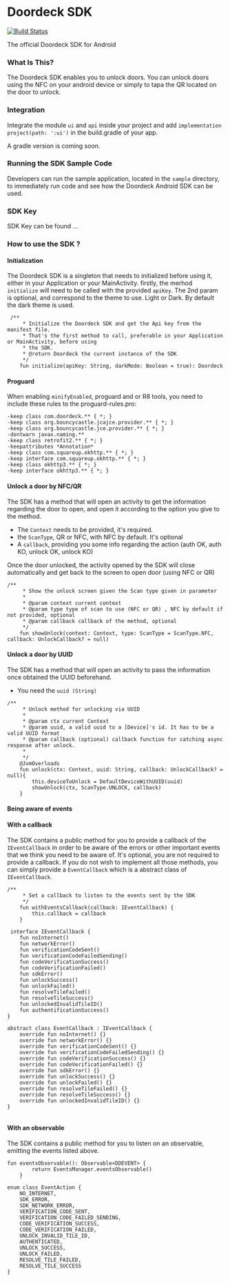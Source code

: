 Doordeck SDK
=================

[![Build Status](https://travis-ci.org/doordeck/doordeck-sdk-java.svg?branch=master)](https://travis-ci.org/doordeck/doordeck-sdk-java)

The official Doordeck SDK for Android


### What Is This?

The Doordeck SDK enables you to unlock doors. You can unlock doors using the NFC on your android device or simply to tapa the QR located on the door to unlock.

### Integration

Integrate the module `ui` and `api` inside your project and add `implementation project(path: ':ui')` in the build.gradle of your app.

A gradle version is coming soon.

### Running the SDK Sample Code

Developers can run the sample application, located in the `sample` directory, to immediately run code and see how the Doordeck Android SDK can be used.


### SDK Key
SDK Key can be  found ...


### How to use the SDK ? 


#### Initialization


The Doordeck SDK is a singleton that needs to initialized before using it, either in your Application or your MainActivity.
firstly, the merhod `initialize` will need to be called with the provided `apiKey`.
The 2nd param is optional, and correspond to the theme to use. Light or Dark. By default the dark theme is used.

```
 /**
     * Initialize the Doordeck SDK and get the Api key from the manifest file.
     * That's the first method to call, preferable in your Application or MainActivity, before using
     * the SDK.
     * @return Doordeck the current instance of the SDK
     */
    fun initialize(apiKey: String, darkMode: Boolean = true): Doordeck
```
    
#### Proguard

When enabling `minifyEnabled`, proguard and or R8 tools, you need to include these rules to the proguard-rules.pro:

```
-keep class com.doordeck.** { *; }
-keep class org.bouncycastle.jcajce.provider.** { *; }
-keep class org.bouncycastle.jce.provider.** { *; }
-dontwarn javax.naming.**
-keep class retrofit2.** { *; }
-keepattributes *Annotation*
-keep class com.squareup.okhttp.** { *; }
-keep interface com.squareup.okhttp.** { *; }
-keep class okhttp3.** { *; }
-keep interface okhttp3.** { *; }
```

    
#### Unlock a door by NFC/QR

The SDK has a method that will open an activity to get the information regarding the door to open, and open it according to the option you give to the method.
- The `Context` needs to be provided, it's required.
- the `ScanType`, QR or NFC, with NFC by default. It's optional
- A `callback`, providing you some info regarding the action (auth OK, auth KO, unlock OK, unlock KO)

Once the door unlocked, the activity opened by the SDK will close automatically and get back to the screen to open door (using NFC or QR)


```
/**
     * Show the unlock screen given the Scan type given in parameter
     *
     * @param context current context
     * @param type type of scan to use (NFC or QR) , NFC by default if not provided, optional
     * @param callback callback of the method, optional
     */
    fun showUnlock(context: Context, type: ScanType = ScanType.NFC, callback: UnlockCallback? = null)

```

#### Unlock a door by UUID
The SDK has a method that will open an activity to pass the information once obtained the UUID beforehand.
- You need the `uuid (String)`

```
/**
     * Unlock method for unlocking via UUID
     *
     * @param ctx current Context
     * @param uuid, a valid uuid to a [Device]'s id. It has to be a valid UUID format
     * @param callback (optional) callback function for catching async response after unlock.
     *
     */
    @JvmOverloads
    fun unlock(ctx: Context, uuid: String, callback: UnlockCallback? = null){
        this.deviceToUnlock = DefaultDeviceWithUUID(uuid)
        showUnlock(ctx, ScanType.UNLOCK, callback)
    }
```

#### Being aware of events

#### With a callback

The SDK contains a public method for you to provide a callback of the `IEventCallback` in order to be aware of the errors or other important events that we think you need to be aware of.
It's optional, you are not required to provide a callback.
If you do not wish to implement all those methods, you can simply provide a `EventCallback` which is a abstract class of `IEventCallback`. 

```
/**
     * Set a callback to listen to the events sent by the SDK
     */
    fun withEventsCallback(callback: IEventCallback) {
        this.callback = callback
    }
    
 interface IEventCallback {
    fun noInternet()
    fun networkError()
    fun verificationCodeSent()
    fun verificationCodeFailedSending()
    fun codeVerificationSuccess()
    fun codeVerificationFailed()
    fun sdkError()
    fun unlockSuccess()
    fun unlockFailed()
    fun resolveTileFailed()
    fun resolveTileSuccess()
    fun unlockedInvalidTileID()
    fun authentificationSuccess()
}

abstract class EventCallback : IEventCallback {
    override fun noInternet() {}
    override fun networkError() {}
    override fun verificationCodeSent() {}
    override fun verificationCodeFailedSending() {}
    override fun codeVerificationSuccess() {}
    override fun codeVerificationFailed() {}
    override fun sdkError() {}
    override fun unlockSuccess() {}
    override fun unlockFailed() {}
    override fun resolveTileFailed() {}
    override fun resolveTileSuccess() {}
    override fun unlockedInvalidTileID() {}
}
    
```

#### With an observable


The SDK contains a public method for you to listen on an observable, emitting the events listed above.

```
fun eventsObservable(): Observable<DDEVENT> {
        return EventsManager.eventsObservable()
    }
    
enum class EventAction {
    NO_INTERNET,
    SDK_ERROR,
    SDK_NETWORK_ERROR,
    VERIFICATION_CODE_SENT,
    VERIFICATION_CODE_FAILED_SENDING,
    CODE_VERIFICATION_SUCCESS,
    CODE_VERIFICATION_FAILED,
    UNLOCK_INVALID_TILE_ID,
    AUTHENTICATED,
    UNLOCK_SUCCESS,
    UNLOCK_FAILED,
    RESOLVE_TILE_FAILED,
    RESOLVE_TILE_SUCCESS
}
    
```


